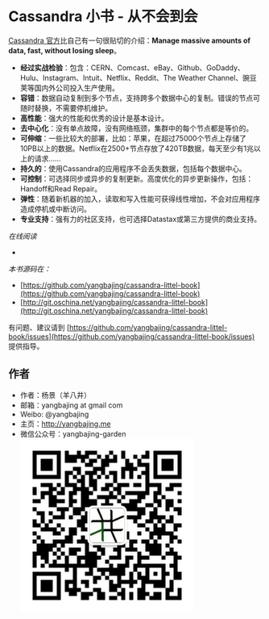 # Cassandra 小书 - 从不会到会

[Cassandra 官方](http://cassandra.apache.org/)比自己有一句很贴切的介绍：**Manage massive amounts of data, fast, without losing sleep**。

- **经过实战检验**：包含：CERN、Comcast、eBay、Github、GoDaddy、Hulu、Instagram、Intuit、Netflix、Reddit、The Weather Channel、豌豆荚等国内外公司投入生产使用。
- **容错**：数据自动复制到多个节点，支持跨多个数据中心的复制。错误的节点可随时替换，不需要停机维护。
- **高性能**：强大的性能和优秀的设计是基本设计。
- **去中心化**：没有单点故障，没有网络瓶颈，集群中的每个节点都是等价的。
- **可伸缩**：一些比较大的部署，比如：苹果，在超过75000个节点上存储了10PB以上的数据。Netflix在2500+节点存放了420TB数据，每天至少有1兆以上的请求……
- **持久的**：使用Cassandra的应用程序不会丢失数据，包括每个数据中心。
- **可控制**：可选择同步或异步的复制更新。高度优化的异步更新操作，包括：Handoff和Read Repair。
- **弹性**：随着新机器的加入，读取和写入性能可获得线性增加，不会对应用程序造成停机或中断访问。
- **专业支持**：强有力的社区支持，也可选择Datastax或第三方提供的商业支持。

*在线阅读*

- [](https://yangbajing.gitbooks.io/scala-web-development/)

*本书源码在：*

- [https://github.com/yangbajing/cassandra-littel-book](https://github.com/yangbajing/cassandra-littel-book)
- [http://git.oschina.net/yangbajing/cassandra-littel-book](http://git.oschina.net/yangbajing/cassandra-littel-book)

有问题、建议请到 [https://github.com/yangbajing/cassandra-littel-book/issues](https://github.com/yangbajing/cassandra-littel-book/issues) 提供指导。

## 作者

- 作者：杨景（羊八井）
- 邮箱：yangbajing at gmail com
- Weibo: @yangbajing
- 主页：http://yangbajing.me
- 微信公众号：yangbajing-garden
![yangbajing-garden](imgs/qrcode_for_gh_70b815e4a7cd_344.jpg)

